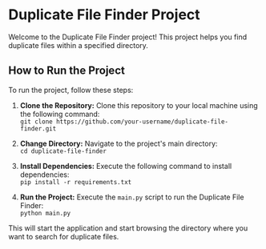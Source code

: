 # Duplicate File Finder Project

Welcome to the Duplicate File Finder project! This project helps you find duplicate files within a specified directory.

## How to Run the Project

To run the project, follow these steps:

1. **Clone the Repository:**
    Clone this repository to your local machine using the following command: <br>
   `git clone https://github.com/your-username/duplicate-file-finder.git`

3. **Change Directory:**
    Navigate to the project's main directory:<br>
    `cd duplicate-file-finder`

4. **Install Dependencies:**
    Execute the following command to install dependencies:<br>
    `pip install -r requirements.txt`

5. **Run the Project:**
    Execute the `main.py` script to run the Duplicate File Finder:<br>
    `python main.py`


This will start the application and start browsing the directory where you want to search for duplicate files.
